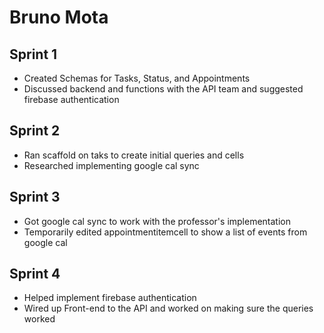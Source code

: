 
# Bruno Mota

## Sprint 1
- Created Schemas for Tasks, Status, and Appointments
- Discussed backend and functions with the API team and suggested firebase authentication

## Sprint 2
- Ran scaffold on taks to create initial queries and cells
- Researched implementing google cal sync


## Sprint 3
- Got google cal sync to work with the professor's implementation
- Temporarily edited appointmentitemcell to show a list of events from google cal

## Sprint 4
- Helped implement firebase authentication
- Wired up Front-end to the API and worked on making sure the queries worked
